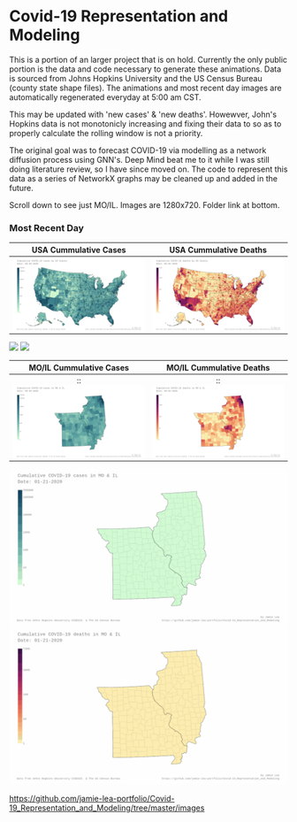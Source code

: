 # Covid-19 Representation and Modeling
This is a portion of an larger project that is on hold.  Currently the only public portion is the data and code necessary to generate these animations.  Data is sourced from Johns Hopkins University and the US Census Bureau (county state shape files).  The animations and most recent day images are automatically regenerated everyday at 5:00 am CST.

This may be updated with 'new cases' & 'new deaths'.  Howewver, John's Hopkins data is not monotonicly increasing and fixing their data to so as to properly calculate the rolling window is not a priority.

The original goal was to forecast COVID-19 via modelling as a network diffusion process using GNN's.  Deep Mind beat me to it while I was still doing literature review, so I have since moved on.  The code to represent this data as a series of NetworkX graphs may be cleaned up and added in the future.

Scroll down to see just MO/IL.  Images are 1280x720.  Folder link at bottom.


### Most Recent Day
USA Cummulative Cases          |  USA Cummulative Deaths
:-------------------------:|:-------------------------:
| <img align="left" src=images/jh-log_cum_cases-USA_most_recent_day.png>|<img align="right" src=images/jh-log_cum_deaths-USA_most_recent_day.png> |

<img src=images/jh-log_cum_cases-USA_anim.gif>
<img src=images/jh-log_cum_deaths-USA_anim.gif>

MO/IL Cummulative Cases    |  MO/IL Cummulative Deaths
:-------------------------:|:-------------------------:
:<img align="left" src=images/jh-log_cum_cases-MO_IL_most_recent_day.png>:|:<img align="right" src=images/jh-log_cum_deaths-MO_IL_most_recent_day.png>:

<img src=images/jh-log_cum_cases-MO_IL_anim.gif>
<img src=images/jh-log_cum_deaths-MO_IL_anim.gif>

https://github.com/jamie-lea-portfolio/Covid-19_Representation_and_Modeling/tree/master/images
